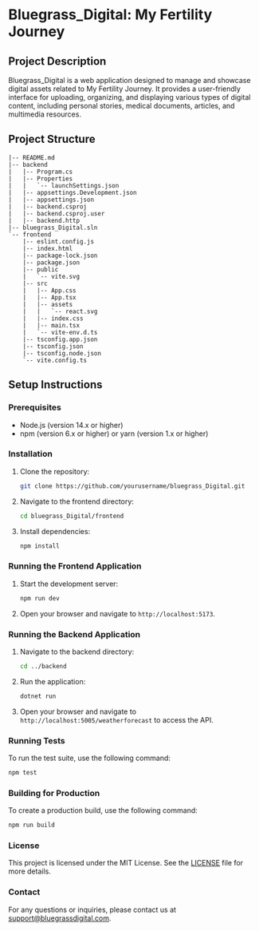 # Bluegrass_Digital: My Fertility Journey

## Project Description
Bluegrass_Digital is a web application designed to manage and showcase digital assets related to My Fertility Journey. It provides a user-friendly interface for uploading, organizing, and displaying various types of digital content, including personal stories, medical documents, articles, and multimedia resources.

## Project Structure
```
|-- README.md
|-- backend
|   |-- Program.cs
|   |-- Properties
|   |   `-- launchSettings.json
|   |-- appsettings.Development.json
|   |-- appsettings.json
|   |-- backend.csproj
|   |-- backend.csproj.user
|   |-- backend.http
|-- bluegrass_Digital.sln
`-- frontend
    |-- eslint.config.js
    |-- index.html
    |-- package-lock.json
    |-- package.json
    |-- public
    |   `-- vite.svg
    |-- src
    |   |-- App.css
    |   |-- App.tsx
    |   |-- assets
    |   |   `-- react.svg
    |   |-- index.css
    |   |-- main.tsx
    |   `-- vite-env.d.ts
    |-- tsconfig.app.json
    |-- tsconfig.json
    |-- tsconfig.node.json
    `-- vite.config.ts
```

## Setup Instructions

### Prerequisites
- Node.js (version 14.x or higher)
- npm (version 6.x or higher) or yarn (version 1.x or higher)

### Installation
1. Clone the repository:
    ```sh
    git clone https://github.com/yourusername/bluegrass_Digital.git
    ```
2. Navigate to the frontend directory:
    ```sh
    cd bluegrass_Digital/frontend
    ```
3. Install dependencies:
    ```sh
    npm install
    ```

### Running the Frontend Application
1. Start the development server:
    ```sh
    npm run dev
    ```
2. Open your browser and navigate to `http://localhost:5173`.

### Running the Backend Application
1. Navigate to the backend directory:
    ```sh
    cd ../backend
    ```
2. Run the application:
    ```sh
    dotnet run
    ```
3. Open your browser and navigate to `http://localhost:5005/weatherforecast` to access the API.

### Running Tests
To run the test suite, use the following command:
```sh
npm test
```

### Building for Production
To create a production build, use the following command:
```sh
npm run build
```

### License
This project is licensed under the MIT License. See the [LICENSE](../LICENSE) file for more details.

### Contact
For any questions or inquiries, please contact us at [support@bluegrassdigital.com](mailto:support@bluegrassdigital.com).